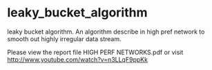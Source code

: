 leaky_bucket_algorithm
======================

leaky bucket algorithm. An algorithm describe in high pref network to smooth out highly irregular data stream.


Please view the report file  HIGH PERF NETWORKS.pdf
or visit http://www.youtube.com/watch?v=n3LLqF9ppKk
